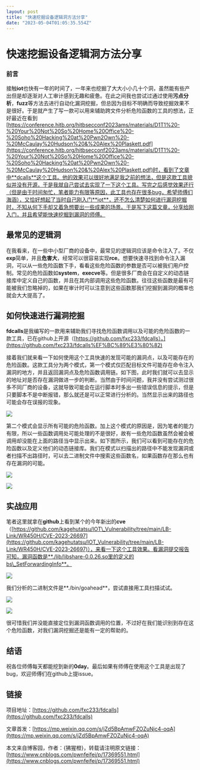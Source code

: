 ```yaml
---
layout: post
title: "快速挖掘设备逻辑洞方法分享"
date: "2023-05-04T01:05:35.554Z"
---
```

快速挖掘设备逻辑洞方法分享
=============

### 前言

接触**iot**也快有一年的时间了，一年来也挖掘了大大小小几十个洞，虽然能有些产出但是却逐渐对人工审计感到无趣和疲惫。在此之间我也尝试过通过使用**污点分析**，**fuzz**等方法去进行自动化漏洞挖掘，但总因为目标不明确而导致挖掘效果不是很好。于是就产生了写一款可以用来辅助跨文件分析危险函数的工具的想法，正好最近在看到[https://conference.hitb.org/hitbsecconf2023ams/materials/D1T1%20-%20Your%20Not%20So%20Home%20Office%20-%20Soho%20Hacking%20at%20Pwn2Own%20-%20McCaulay%20Hudson%20&%20Alex%20Plaskett.pdf](https://conference.hitb.org/hitbsecconf2023ams/materials/D1T1%20-%20Your%20Not%20So%20Home%20Office%20-%20Soho%20Hacking%20at%20Pwn2Own%20-%20McCaulay%20Hudson%20&%20Alex%20Plaskett.pdf)时，看到了文章中**dcalls**这个工具。他的效果可以很好地满足我之前的想法，但是这款工具貌似并没有开源，于是我就自己尝试去实现了一下这个工具。写完之后感觉效果还行（但是由于时间匆忙，笔者能力有限等原因，此工具也存在很多bug，希望师傅们海涵），又恰好想起了当时自己刚入门**iot**，还不怎么清楚如何进行漏洞挖掘时，不知从何下手却又着急想要出一些成果的场景。于是写下这篇文章，分享给刚入门，并且希望能快速挖掘到漏洞的师傅。

最常见的逻辑洞
-------

在我看来，在一些中小型厂商的设备中，最常见的逻辑洞应该是命令注入了。不仅**exp**简单，并且**危害大**，经常可以很容易实现**rce**。想要快速寻找到命令注入漏洞，可以从一些危险函数下手，看看这些危险函数的参数是否可以被我们用户控制。常见的危险函数如**system**，**execve**等。但是很多厂商会在自定义的动态链接库中定义自己的函数，并且在其内部调用这些危险函数。往往这些函数是最有可能被我们忽略掉的，如果在审计时可以注意到这些函数那我们挖掘到漏洞的概率也就会大大提高了。

如何快速进行漏洞挖掘
----------

**fdcalls**是我编写的一款用来辅助我们寻找危险函数调用以及可能的危险函数的一款工具，已在github上开源（[https://github.com/fxc233/fdcalls）。](https://github.com/fxc233/fdcalls%EF%BC%89%E3%80%82)

接着我们就来看一下如何使用这个工具快速的发现可能的漏洞点，以及可能存在的危险函数。这款工具分为两个模式，第一个模式仅匹配目标文件可能存在命令注入漏洞的地方，并且返回漏洞点及危险函数调用链。如下图，此时我们就可以去显示的地址对是否存在漏洞做进一步的判断。当然由于时间问题，我并没有尝试测过很多不同厂商的设备，这就导致可能会在运行脚本时多出一些错误信息的提示，但是只要脚本不是中断报错，那么就还是可以正常进行分析的。当然显示出来的路径也可能会存在误报的现象。

![](https://img2023.cnblogs.com/blog/2684101/202305/2684101-20230503190922910-1003775381.png)

第二个模式会显示所有可能的危险函数。加上这个模式的原因是，因为笔者的能力有限，所以一些函数调用处可能处理的不是很好，故有一些危险函数虽然会被会被调用却没能在上面的路径当中显示出来。如下图所示，我们可以看到可能存在的危险函数以及定义他们的动态链接库。我们在模式以扫描出的路径中不能发现漏洞或者扫描不出路径时，可以去二进制文件中搜索这些函数名，如果函数存在那么也有存在漏洞的可能。

![](https://img2023.cnblogs.com/blog/2684101/202305/2684101-20230503190935155-1777177384.png)

![](https://img2023.cnblogs.com/blog/2684101/202305/2684101-20230503190946207-1033838548.png)

实战应用
----

笔者这里就拿在**github**上看到某个的今年新出的**cve**（[https://github.com/kagehutatsu/IOT\_Vulnerability/tree/main/LB-Link/WR450H/CVE-2023-26697](https://github.com/kagehutatsu/IOT_Vulnerability/tree/main/LB-Link/WR450H/CVE-2023-26697)），来看一下这个工具效果。看漏洞提交报告可知，漏洞函数是**./lib/libshare-0.0.26.so里的定义的bs\_SetForwardingInfo**。

![](https://img2023.cnblogs.com/blog/2684101/202305/2684101-20230503191039601-165540721.png)

我们分析的二进制文件是**./bin/goahead**，尝试直接用工具扫描试试。

![](https://img2023.cnblogs.com/blog/2684101/202305/2684101-20230503190959273-28269391.png)

![](https://img2023.cnblogs.com/blog/2684101/202305/2684101-20230503191009770-681645837.png)

很可惜我们并没能直接定位到漏洞函数调用的位置，不过好在我们能识别到存在这个危险函数，对我们漏洞挖掘还是能有一定的帮助的。

结语
--

祝各位师傅每天都能挖到新的**0day**。最后如果有师傅在使用这个工具是出现了bug，欢迎师傅们在github上提issue。

链接
--

项目地址：[https://github.com/fxc233/fdcalls](https://github.com/fxc233/fdcalls)

文章首发：[https://mp.weixin.qq.com/s/jZd5BpAmwFZOZuNjc4-oqA](https://mp.weixin.qq.com/s/jZd5BpAmwFZOZuNjc4-oqA)

本文来自博客园，作者：{狒猩橙}，转载请注明原文链接：[https://www.cnblogs.com/pwnfeifei/p/17369551.html](https://www.cnblogs.com/pwnfeifei/p/17369551.html)